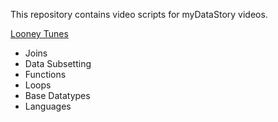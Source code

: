 
This repository contains video scripts for myDataStory videos.

[Looney Tunes](https://www.youtube.com/watch?v=GEUuZ_UzBQw)

- Joins
- Data Subsetting
- Functions
- Loops
- Base Datatypes
- Languages
